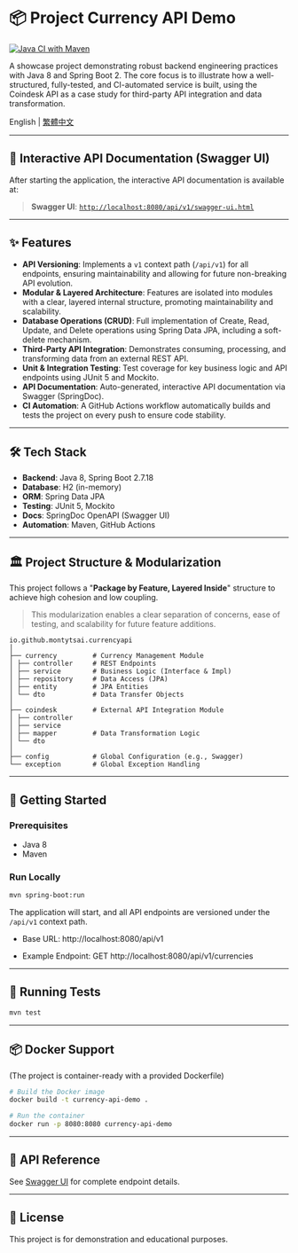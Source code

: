 # 📦 Project Currency API Demo

[![Java CI with Maven](https://github.com/montytsai/currency-api-demo/actions/workflows/ci.yml/badge.svg)](https://github.com/montytsai/currency-api-demo/actions/workflows/ci.yml)

A showcase project demonstrating robust backend engineering practices with Java 8 and Spring Boot 2. 
The core focus is to illustrate how a well-structured, fully-tested, and CI-automated service is built, using the Coindesk API as a case study for third-party API integration and data transformation.

English | [繁體中文](README.zh-TW.md)

---

## 📄 Interactive API Documentation (Swagger UI)

After starting the application, the interactive API documentation is available at:

> **Swagger UI**: [`http://localhost:8080/api/v1/swagger-ui.html`](http://localhost:8080/api/v1/swagger-ui.html)

---

## ✨ Features

- **API Versioning**: Implements a `v1` context path (`/api/v1`) for all endpoints, ensuring maintainability and allowing for future non-breaking API evolution.
- **Modular & Layered Architecture**: Features are isolated into modules with a clear, layered internal structure, promoting maintainability and scalability.
- **Database Operations (CRUD)**: Full implementation of Create, Read, Update, and Delete operations using Spring Data JPA, including a soft-delete mechanism.
- **Third-Party API Integration**: Demonstrates consuming, processing, and transforming data from an external REST API.
- **Unit & Integration Testing**: Test coverage for key business logic and API endpoints using JUnit 5 and Mockito.
- **API Documentation**: Auto-generated, interactive API documentation via Swagger (SpringDoc).
- **CI Automation**: A GitHub Actions workflow automatically builds and tests the project on every push to ensure code stability.

---

## 🛠️ Tech Stack

- **Backend**: Java 8, Spring Boot 2.7.18
- **Database**: H2 (in-memory)
- **ORM**: Spring Data JPA
- **Testing**: JUnit 5, Mockito
- **Docs**: SpringDoc OpenAPI (Swagger UI)
- **Automation**: Maven, GitHub Actions

---

## 🏛️ Project Structure & Modularization

This project follows a "**Package by Feature, Layered Inside**" structure to achieve high cohesion and low coupling.

> This modularization enables a clear separation of concerns, ease of testing, and scalability for future feature additions.

```
io.github.montytsai.currencyapi
│
├── currency         # Currency Management Module
│ ├── controller     # REST Endpoints
│ ├── service        # Business Logic (Interface & Impl)
│ ├── repository     # Data Access (JPA)
│ ├── entity         # JPA Entities
│ └── dto            # Data Transfer Objects
│
├── coindesk         # External API Integration Module
│ ├── controller
│ ├── service
│ ├── mapper         # Data Transformation Logic
│ └── dto
│
├── config           # Global Configuration (e.g., Swagger)
└── exception        # Global Exception Handling
```

---

## 🚀 Getting Started

### Prerequisites

- Java 8
- Maven

### Run Locally

```bash
mvn spring-boot:run
```
The application will start, and all API endpoints are versioned under the `/api/v1` context path.

- Base URL: http://localhost:8080/api/v1

- Example Endpoint: GET http://localhost:8080/api/v1/currencies

---

## 🧪 Running Tests

```bash
mvn test
```

---

## 📦 Docker Support
(The project is container-ready with a provided Dockerfile)

```bash
# Build the Docker image
docker build -t currency-api-demo .

# Run the container
docker run -p 8080:8080 currency-api-demo
```

---

## 📝 API Reference

See [Swagger UI](#-interactive-api-documentation-swagger-ui) for complete endpoint details.

---

## 📄 License
This project is for demonstration and educational purposes.